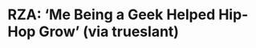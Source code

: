 <!--
id: 219454209
link: http://tumblr.atmos.org/post/219454209/rza-me-being-a-geek-helped-hip-hop-grow-via
slug: rza-me-being-a-geek-helped-hip-hop-grow-via
date: Wed Oct 21 2009 16:16:29 GMT-0700 (PDT)
publish: 2009-10-021
tags: 
title: RZA: &#8216;Me Being a Geek Helped Hip-Hop Grow&#8217; (via trueslant)
-->


RZA: &#8216;Me Being a Geek Helped Hip-Hop Grow&#8217; (via trueslant)
======================================================================



